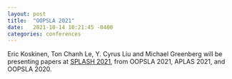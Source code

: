 ```yaml
---
layout: post
title:  "OOPSLA 2021"
date:   2021-10-14 10:21:45 -0400
categories: conferences
---
```


Eric Koskinen, Ton Chanh Le, Y. Cyrus Liu and Michael Greenberg will be presenting papers at [SPLASH 2021](https://2021.splashcon.org/), from OOPSLA 2021, APLAS 2021, and OOPSLA 2020.

